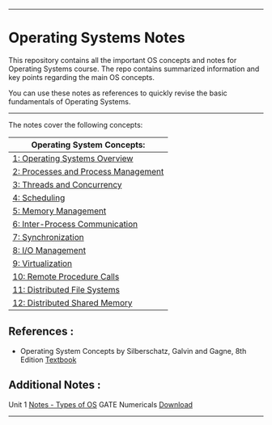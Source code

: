 <hr>

# Operating Systems Notes

This repository contains all the important OS concepts and notes for Operating Systems course. The repo contains summarized information and key points regarding the main OS concepts. 

You can use these notes as references to quickly revise the basic fundamentals of Operating Systems.

<hr>

The notes cover the following concepts:


|Operating System Concepts:|
|--------------------------------------|
|[1: Operating Systems Overview](1-Overview.md)|
|[2: Processes and Process Management](2-Process-Management.md)|
|[3: Threads and Concurrency](3-Threads-and-Concurrency.md)|
|[4: Scheduling](4-Scheduling.md)|
|[5: Memory Management](5-Memory-Management.md)|
|[6: Inter-Process Communication](6-Inter-Process-Communication.md)|
|[7: Synchronization](7-Synchronization.md)|
|[8: I/O Management](8-IO-Management.md)|
|[9: Virtualization](9-Virtualization.md)|
|[10: Remote Procedure Calls](10-Remote-Procedure-Calls.md)|
|[11: Distributed File Systems](11-Distributed-File-Systems.md)|
|[12: Distributed Shared Memory](12-Distributed-Shared-Systems.md)|


## References :

* Operating System Concepts by Silberschatz, Galvin and Gagne, 8th Edition [Textbook](https://github.com/SachinIWT/Operating-Systems-Notes/blob/master/Operating_System_Concepts%2C_8th_Edition%5BA4%5D.pdf)

## Additional Notes :
Unit 1 [Notes - Types of OS](https://github.com/SachinIWT/Operating-Systems-Notes/blob/master/Types%20of%20Operating%20System-converted.pdf)
GATE Numericals [Download](https://github.com/SachinIWT/Operating-Systems-Notes/blob/master/GATE%20PRACTICE%20PROBLEMS%20OS.docx)
<hr>

